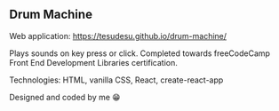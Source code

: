 ## Drum Machine

Web application: https://tesudesu.github.io/drum-machine/

Plays sounds on key press or click.
Completed towards freeCodeCamp Front End Development Libraries certification.

Technologies: HTML, vanilla CSS, React, create-react-app

Designed and coded by me :grin: